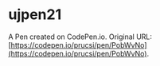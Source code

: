 # ujpen21

A Pen created on CodePen.io. Original URL: [https://codepen.io/prucsi/pen/PobWvNo](https://codepen.io/prucsi/pen/PobWvNo).


